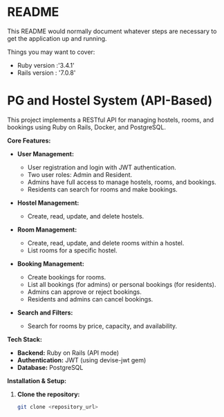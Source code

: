 
# README

This README would normally document whatever steps are necessary to get the
application up and running.

Things you may want to cover:

* Ruby version :'3.4.1'
* Rails version : '7.0.8'

# PG and Hostel System (API-Based)

This project implements a RESTful API for managing hostels, rooms, and bookings using Ruby on Rails, Docker, and PostgreSQL.

**Core Features:**

* **User Management:**
    * User registration and login with JWT authentication.
    * Two user roles: Admin and Resident.
    * Admins have full access to manage hostels, rooms, and bookings.
    * Residents can search for rooms and make bookings.

* **Hostel Management:**
    * Create, read, update, and delete hostels.

* **Room Management:**
    * Create, read, update, and delete rooms within a hostel.
    * List rooms for a specific hostel.

* **Booking Management:**
    * Create bookings for rooms.
    * List all bookings (for admins) or personal bookings (for residents).
    * Admins can approve or reject bookings.
    * Residents and admins can cancel bookings.

* **Search and Filters:**
    * Search for rooms by price, capacity, and availability.

**Tech Stack:**

* **Backend:** Ruby on Rails (API mode)
* **Authentication:** JWT (using devise-jwt gem)
* **Database:** PostgreSQL

**Installation & Setup:**

1. **Clone the repository:**
   ```bash
   git clone <repository_url>